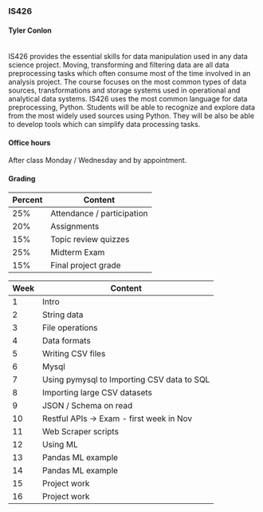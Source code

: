 ### IS426
#### Tyler Conlon
<br>
IS426 provides the essential skills for data manipulation used in any data science project.  Moving, transforming and filtering data are all data preprocessing tasks which often consume most of the time involved in an analysis project.  The course focuses on the most common types of data sources, transformations and storage systems used in operational and analytical data systems.  IS426 uses the most common language for data preprocessing, Python.  Students will be able to recognize and explore data from the most widely used sources using Python.  They will be also be able to develop tools which can simplify data processing tasks.<br>

#### Office hours
After class Monday / Wednesday and by appointment.


#### Grading 

Percent | Content
---- | -------
25%  |  Attendance / participation 
20%  |  Assignments
15%  |  Topic review quizzes
25%  |  Midterm Exam
15%  |  Final project grade


Week | Content
---- | -------
1    | Intro
2    | String data
3    | File operations
4    | Data formats
5    | Writing CSV files
6    | Mysql
7    | Using pymysql to Importing CSV data to SQL
8    | Importing large CSV datasets
9    | JSON / Schema on read
10   | Restful APIs -> Exam - first week in Nov
11   | Web Scraper scripts
12   | Using ML
13   | Pandas ML example
14   | Pandas ML example
15   | Project work
16   | Project work

<br>

